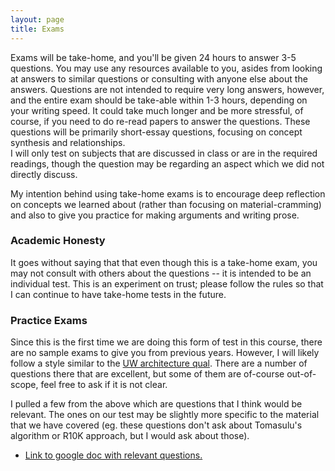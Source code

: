 ```yaml
---
layout: page
title: Exams
---
```


Exams will be take-home, and you'll be given 24 hours to answer 3-5 questions.
You may use any resources available to you, asides from looking at answers to
similar questions or consulting with anyone else about the answers.  Questions
are not intended to require very long answers, however, and the entire exam
should be take-able within 1-3 hours, depending on your writing speed.  It could
take much longer and be more stressful, of course, if you need to do re-read
papers to answer the questions.  These questions will be primarily short-essay
questions, focusing on concept synthesis and relationships.  
I will only test on subjects that are discussed in
class or are in the required readings, though the question may be regarding an aspect which we did not directly discuss.

My intention behind using take-home exams is to encourage deep reflection on
concepts we learned about (rather than focusing on material-cramming) and also
to give you practice for making arguments and writing prose.

### Academic Honesty
It goes without saying that that even though this is a take-home exam, you may
not consult with others about the questions -- it is intended to be an individual
test.  This is an experiment on trust; please follow the rules so that I can
continue to have take-home tests in the future.

### Practice Exams 

Since this is the first time we are doing this form of test
in this course, there are no sample exams to give you from previous years.
However, I will likely follow a style similar to the [UW architecture
qual](http://www.cs.wisc.edu/academics/graduate-programs/guidebook/arch-qual).
There are a number of questions there that are excellent, but some
of them are of-course out-of-scope, feel free to ask if it is not clear.

I pulled a few from the above which are questions that I think would be relevant.  The ones
on our test may be slightly more specific to the material that we have covered (eg. these
questions don't ask about Tomasulu's algorithm or R10K approach, but I would ask about those).

* [Link to google doc with relevant questions.](https://docs.google.com/document/d/1Eq8EWMB0YT3oqKN5AFgDJA3nyRFVoCejtL6TudfvI2M/edit?usp=sharing)





